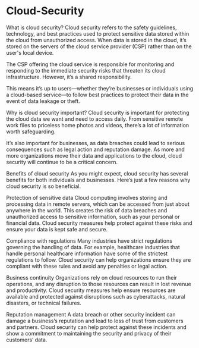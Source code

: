 # Cloud-Security

What is cloud security?
Cloud security refers to the safety guidelines, technology, and best practices used to protect sensitive data stored within the cloud from unauthorized access. 
When data is stored in the cloud, it’s stored on the servers of the cloud service provider (CSP) rather than on the user's local device.

The CSP offering the cloud service is responsible for monitoring and responding to the immediate security risks that threaten its cloud infrastructure. However, it’s a shared responsibility.

This means it’s up to users—whether they’re businesses or individuals using a cloud-based service—to follow best practices to protect their data in the event of data leakage or theft. 

Why is cloud security important?
Cloud security is important for protecting the cloud data we want and need to access daily. From sensitive remote work files to priceless home photos and videos, there’s a lot of information worth safeguarding.

It’s also important for businesses, as data breaches could lead to serious consequences such as legal action and reputation damage. As more and more organizations move their data and applications to the cloud, cloud security will continue to be a critical concern.

Benefits of cloud security 
As you might expect, cloud security has several benefits for both individuals and businesses. Here’s just a few reasons why cloud security is so beneficial. 

Protection of sensitive data
Cloud computing involves storing and processing data in remote servers, which can be accessed from just about anywhere in the world. This creates the risk of data breaches and unauthorized access to sensitive information, such as your personal or financial data. Cloud security measures help protect against these risks and ensure your data is kept safe and secure.

Compliance with regulations
Many industries have strict regulations governing the handling of data. For example, healthcare industries that handle personal healthcare information have some of the strictest regulations to follow. Cloud security can help organizations ensure they are compliant with these rules and avoid any penalties or legal action.

Business continuity
Organizations rely on cloud resources to run their operations, and any disruption to those resources can result in lost revenue and productivity. Cloud security measures help ensure resources are available and protected against disruptions such as cyberattacks, natural disasters, or technical failures.

Reputation management
A data breach or other security incident can damage a business’s reputation and lead to loss of trust from customers and partners. Cloud security can help protect against these incidents and show a commitment to maintaining the security and privacy of their customers’ data.
